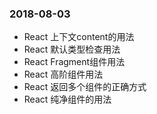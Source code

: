 ### 2018-08-03
* React 上下文content的用法
* React 默认类型检查用法
* React Fragment组件用法
* React 高阶组件用法
* React 返回多个组件的正确方式
* React 纯净组件的用法